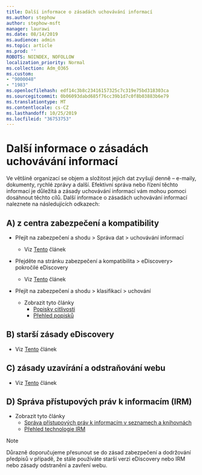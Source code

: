 ```yaml
---
title: Další informace o zásadách uchovávání informací
ms.author: stephow
author: stephow-msft
manager: laurawi
ms.date: 08/14/2019
ms.audience: admin
ms.topic: article
ms.prod: ''
ROBOTS: NOINDEX, NOFOLLOW
localization_priority: Normal
ms.collection: Adm_O365
ms.custom:
- "9000048"
- "1983"
ms.openlocfilehash: edf14c3b8c23416157325c7c319e75bd318303ca
ms.sourcegitcommit: 0b06093dabd685f76cc39b1d7c0f8b03883b6e79
ms.translationtype: MT
ms.contentlocale: cs-CZ
ms.lasthandoff: 10/25/2019
ms.locfileid: "36753753"
---
```

# <a name="more-info-about-retention-policies"></a>Další informace o zásadách uchovávání informací

Ve většině organizací se objem a složitost jejich dat zvyšují denně – e-maily, dokumenty, rychlé zprávy a další. Efektivní správa nebo řízení těchto informací je důležitá a zásady uchovávání informací vám mohou pomoci dosáhnout těchto cílů. Další informace o zásadách uchovávání informací naleznete na následujících odkazech:

## <a name="a-from-security-and-compliance-center"></a>A) z centra zabezpečení a kompatibility

- Přejít na zabezpečení a shodu > Správa dat > uchovávání informací
  - Viz [Tento](https://docs.microsoft.com/office365/securitycompliance/retention-policies) článek

- Přejděte na stránku zabezpečení a kompatibilita > eDiscovery> pokročilé eDiscovery 
  - Viz [Tento](https://docs.microsoft.com/office365/securitycompliance/ediscovery-cases) článek

- Přejít na zabezpečení a shodu > klasifikací > uchování
  - Zobrazit tyto články
    - [Popisky citlivosti](https://docs.microsoft.com/office365/securitycompliance/sensitivity-labels)
    - [Přehled popisků](https://docs.microsoft.com/office365/securitycompliance/labels)

## <a name="b-legacy-ediscovery-policies"></a>B) starší zásady eDiscovery

- Viz [Tento](https://support.office.com/article/Set-up-an-eDiscovery-Center-in-SharePoint-Online-A18F8975-AA7F-43B4-A7D6-001D14744D8E) článek

## <a name="c-site-closure-and-deletion-policies"></a>C) zásady uzavírání a odstraňování webu

- Viz [Tento](https://support.office.com/article/Use-policies-for-site-closure-and-deletion-A8280D82-27FD-48C5-9ADF-8A5431208BA5) článek  

## <a name="d-information-rights-management-irm"></a>D) Správa přístupových práv k informacím (IRM)

- Zobrazit tyto články
  - [Správa přístupových práv k informacím v seznamech a knihovnách](https://support.office.com/article/apply-information-rights-management-to-a-list-or-library-3bdb5c4e-94fc-4741-b02f-4e7cc3c54aa1)
  - [Přehled technologie IRM](https://support.office.com/article/create-and-apply-information-management-policies-eb501fe9-2ef6-4150-945a-65a6451ee9e9)

> [!Note]
> Důrazně doporučujeme přesunout se do zásad zabezpečení a dodržování předpisů v případě, že stále používáte starší verzi eDiscovery nebo IRM nebo zásady odstranění a zavření webu.
